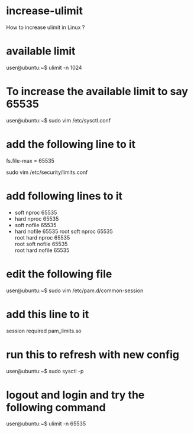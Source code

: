 # increase-ulimit
How to increase ulimit in Linux ? 

# available limit
user@ubuntu:~$ ulimit -n
1024

# To increase the available limit to say 65535
user@ubuntu:~$ sudo vim /etc/sysctl.conf

# add the following line to it
fs.file-max = 65535

sudo vim /etc/security/limits.conf

# add following lines to it
* soft     nproc          65535    
* hard     nproc          65535   
* soft     nofile         65535   
* hard     nofile         65535
root soft     nproc          65535    
root hard     nproc          65535   
root soft     nofile         65535   
root hard     nofile         65535

# edit the following file
user@ubuntu:~$ sudo vim /etc/pam.d/common-session

# add this line to it
session required pam_limits.so

# run this to refresh with new config
user@ubuntu:~$ sudo sysctl -p

# logout and login and try the following command
user@ubuntu:~$ ulimit -n
65535
